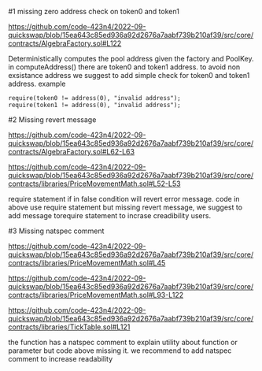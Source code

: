 #1 missing zero address check on token0 and token1

https://github.com/code-423n4/2022-09-quickswap/blob/15ea643c85ed936a92d2676a7aabf739b210af39/src/core/contracts/AlgebraFactory.sol#L122

Deterministically computes the pool address given the factory and PoolKey. in computeAddress() there are token0 and token1 address. to avoid non exsistance address we suggest to add simple check for token0 and token1 address.
example

    require(token0 != address(0), "invalid address");
    require(token1 != address(0), "invalid address");

#2 Missing revert message

https://github.com/code-423n4/2022-09-quickswap/blob/15ea643c85ed936a92d2676a7aabf739b210af39/src/core/contracts/AlgebraFactory.sol#L62-L63

https://github.com/code-423n4/2022-09-quickswap/blob/15ea643c85ed936a92d2676a7aabf739b210af39/src/core/contracts/libraries/PriceMovementMath.sol#L52-L53

require statement if in false condition will revert error message. code in above use require statement but missing revert message, we suggest to add message torequire statement to incrase creadibility users.

#3 Missing natspec comment

https://github.com/code-423n4/2022-09-quickswap/blob/15ea643c85ed936a92d2676a7aabf739b210af39/src/core/contracts/libraries/PriceMovementMath.sol#L45

https://github.com/code-423n4/2022-09-quickswap/blob/15ea643c85ed936a92d2676a7aabf739b210af39/src/core/contracts/libraries/PriceMovementMath.sol#L93-L122

https://github.com/code-423n4/2022-09-quickswap/blob/15ea643c85ed936a92d2676a7aabf739b210af39/src/core/contracts/libraries/TickTable.sol#L121

the function has a natspec comment  to explain utility about function or parameter but code above missing it. we recommend to add natspec comment to increase readability